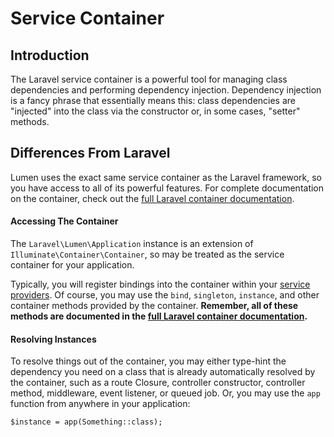 # Service Container

## Introduction

The Laravel service container is a powerful tool for managing class dependencies and performing dependency injection. Dependency injection is a fancy phrase that essentially means this: class dependencies are "injected" into the class via the constructor or, in some cases, "setter" methods.

## Differences From Laravel

Lumen uses the exact same service container as the Laravel framework, so you have access to all of its powerful features. For complete documentation on the container, check out the [full Laravel container documentation](https://laravel.com/docs/container).

#### Accessing The Container

The `Laravel\Lumen\Application` instance is an extension of `Illuminate\Container\Container`, so may be treated as the service container for your application.

Typically, you will register bindings into the container within your [service providers](/docs/{{version}}/providers). Of course, you may use the `bind`, `singleton`, `instance`, and other container methods provided by the container. **Remember, all of these methods are documented in the [full Laravel container documentation](https://laravel.com/docs/container).**

#### Resolving Instances

To resolve things out of the container, you may either type-hint the dependency you need on a class that is already automatically resolved by the container, such as a route Closure, controller constructor, controller method, middleware, event listener, or queued job. Or, you may use the `app` function from anywhere in your application:

    $instance = app(Something::class);